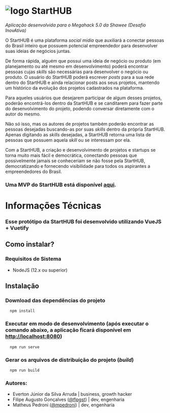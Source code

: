 # ![logo](./public/favicon.ico) StartHUB

*Aplicação desenvolvida para o Megahack 5.0 da Shawee (Desafio InovAtiva)*

O StartHUB é uma plataforma *social midia* que auxiliará a conectar pessoas do Brasil inteiro que possuem potencial empreendedor para desenvolver suas ideias de negócios juntas.

De forma rápida, alguém que possui uma ideia de negócio ou produto (em planejamento ou até mesmo em desenvolvimento) poderá encontrar pessoas cujas *skills* são necessárias para desenvolver o negócio ou produto. O usuário do StartHUB poderá escrever *posts* para a sua rede dentro do StartHUB e ainda relacionar posts aos seus projetos, mantendo um histórico da evolução dos projetos cadastrados na plataforma.

Para aqueles usuários que desejarem participar de algum desses projetos, poderão encontrá-los dentro da StartHUB e se canditarem para fazer parte do desenvolvimento do projeto, podendo conversar diretamente com o autor do mesmo.

Não só isso, mas os autores de projetos também poderão encontrar as pessoas desejadas buscando-as por suas *skills* dentro da própria StartHUB. Apenas digitando as *skills* desejadas, a StartHUB retorna uma lista de pessoas que possuem aquela *skill* ou se interessam por ela.

Com a StartHUB, a criação e desenvolvimento de projetos e startups se torna muito mais fácil e democrática, conectando pessoas que possivelmente jamais se conheceriam se não fosse pela StartHUB, democratizando e fornecendo visibilidade para todos os aspirantes a empreendedores do Brasil.

### Uma MVP do StartHUB está disponível [aqui](http://starthub.surge.sh/).


# Informações Técnicas

### Esse protótipo da StartHUB foi desenvolvido utilizando VueJS + Vuetify

## Como instalar?
### Requisitos de Sistema
* NodeJS (12.x ou superior) 

## Instalação

### Download das dependências do projeto
```
  npm install
```

### Executar em modo de desenvolvimento (após executar o comando abaixo, a aplicação ficará disponível em [http://localhost:8080](http://localhost:8080))
```
  npm run serve
```

### Gerar os arquivos de distribuição do projeto (*build*)
```
  npm run build
```


### Autores:
* Everton Júnior da Silva Arruda | business, growth hacker
* Filipe Augusto Gonçalves ([@flpgst](https://github.com/flpgst)) | dev, engenharia
* Matheus Pedroni ([@mpedroni](https://github.com/mpedroni)) | dev, engenharia
